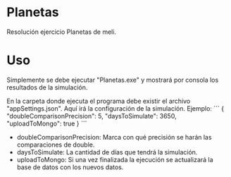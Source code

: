 # Planetas

Resolución ejercicio Planetas de meli.

# Uso

Simplemente se debe ejecutar "Planetas.exe" y mostrará por consola los 
resultados de la simulación.

En la carpeta donde ejecuta el programa debe existir el archivo 
"appSettings.json". Aquí irá la configuración de la simulación.
Ejemplo:
´´´
{
  "doubleComparisonPrecision": 5,
  "daysToSimulate": 3650,
  "uploadToMongo": true
}
´´´

* doubleComparisonPrecision: Marca con qué precisión se harán las 
comparaciones de double.
* daysToSimulate: La cantidad de días que tendrá la simulación.
* uploadToMongo: Si una vez finalizada la ejecución se actualizará la 
base de datos con los nuevos datos.
